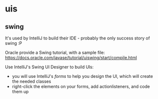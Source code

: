 # uis
## swing
It's used by IntelliJ to build their IDE - probably the only success story of swing :P

Oracle provide a Swing tutorial, with a sample file:
https://docs.oracle.com/javase/tutorial/uiswing/start/compile.html

Use IntelliJ's Swing UI Designer to build UIs:
- you will use IntelliJ's _forms_ to help you design the UI, which will create the needed classes
- right-click the elements on your forms, add actionlisteners, and code them up